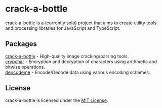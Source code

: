 # crack-a-bottle
crack-a-bottle is a (currently solo) project that aims to create utility tools and processing libraries for JavaScript and TypeScript.

## Packages
[crack-a-bottle](https://github.com/crack-a-bottle/crack-a-bottle) - High-quality image cracking/parsing tools.<br>
[crypchar](https://github.com/crack-a-bottle/crypchar) - Encryption and decryption of characters using arithmetic and bitwise operations.<br>
[dencodeme](https://github.com/crack-a-bottle/dencodeme) - Encode/Decode data using various encoding schemes.

## License
crack-a-bottle is licensed under the [MIT License](../LICENSE).
